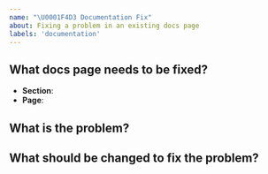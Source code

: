```yaml
---
name: "\U0001F4D3 Documentation Fix"
about: Fixing a problem in an existing docs page
labels: 'documentation'
---
```


## What docs page needs to be fixed?

- **Section**:
- **Page**:

## What is the problem?

## What should be changed to fix the problem?

